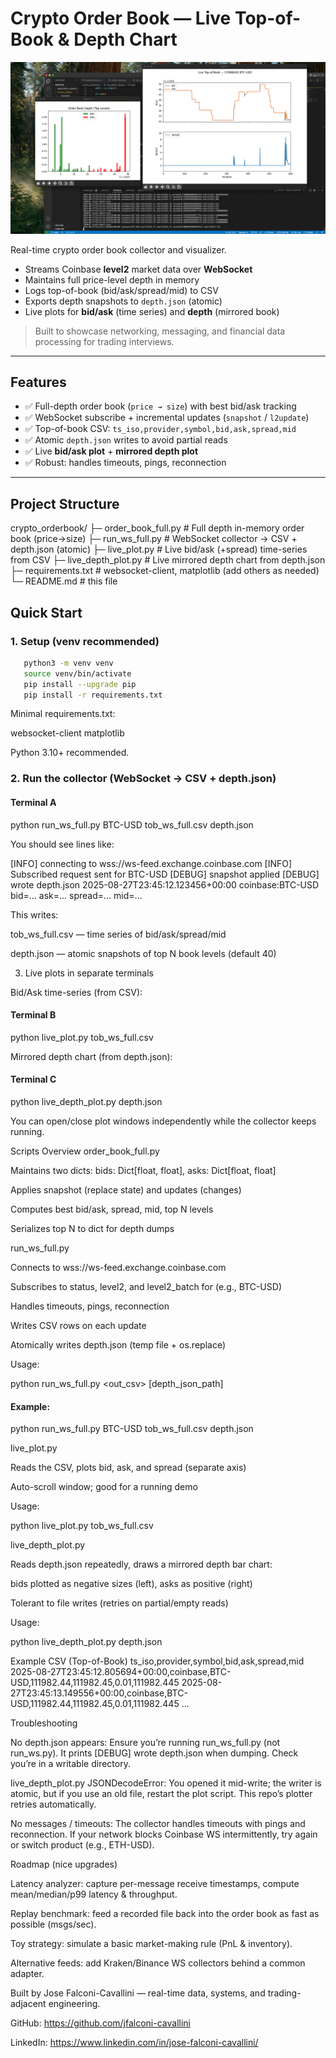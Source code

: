 # Crypto Order Book — Live Top-of-Book & Depth Chart

![Example](images/Crypto-BTCUSD-Orderbook.png)

Real-time crypto order book collector and visualizer.

- Streams Coinbase **level2** market data over **WebSocket**
- Maintains full price-level depth in memory
- Logs top-of-book (bid/ask/spread/mid) to CSV
- Exports depth snapshots to `depth.json` (atomic)
- Live plots for **bid/ask** (time series) and **depth** (mirrored book)

> Built to showcase networking, messaging, and financial data processing for trading interviews.

---

## Features

- ✅ Full-depth order book (`price → size`) with best bid/ask tracking
- ✅ WebSocket subscribe + incremental updates (`snapshot` / `l2update`)
- ✅ Top-of-book CSV: `ts_iso,provider,symbol,bid,ask,spread,mid`
- ✅ Atomic `depth.json` writes to avoid partial reads
- ✅ Live **bid/ask plot** + **mirrored depth plot**
- ✅ Robust: handles timeouts, pings, reconnection

---

## Project Structure

crypto_orderbook/
├─ order_book_full.py # Full depth in-memory order book (price→size)
├─ run_ws_full.py # WebSocket collector → CSV + depth.json (atomic)
├─ live_plot.py # Live bid/ask (+spread) time-series from CSV
├─ live_depth_plot.py # Live mirrored depth chart from depth.json
├─ requirements.txt # websocket-client, matplotlib (add others as needed)
└─ README.md # this file

## Quick Start

### 1. Setup (venv recommended)

```bash
   python3 -m venv venv
   source venv/bin/activate
   pip install --upgrade pip
   pip install -r requirements.txt
```

Minimal requirements.txt:

websocket-client
matplotlib

Python 3.10+ recommended.

### 2. Run the collector (WebSocket → CSV + depth.json)

#### Terminal A

python run_ws_full.py BTC-USD tob_ws_full.csv depth.json

You should see lines like:

[INFO] connecting to wss://ws-feed.exchange.coinbase.com
[INFO] Subscribed request sent for BTC-USD
[DEBUG] snapshot applied
[DEBUG] wrote depth.json
2025-08-27T23:45:12.123456+00:00 coinbase:BTC-USD bid=... ask=... spread=... mid=...

This writes:

tob_ws_full.csv — time series of bid/ask/spread/mid

depth.json — atomic snapshots of top N book levels (default 40)

3. Live plots in separate terminals

Bid/Ask time-series (from CSV):

#### Terminal B

python live_plot.py tob_ws_full.csv

Mirrored depth chart (from depth.json):

#### Terminal C

python live_depth_plot.py depth.json

You can open/close plot windows independently while the collector keeps running.

Scripts Overview
order_book_full.py

Maintains two dicts: bids: Dict[float, float], asks: Dict[float, float]

Applies snapshot (replace state) and updates (changes)

Computes best bid/ask, spread, mid, top N levels

Serializes top N to dict for depth dumps

run_ws_full.py

Connects to wss://ws-feed.exchange.coinbase.com

Subscribes to status, level2, and level2_batch for <PRODUCT> (e.g., BTC-USD)

Handles timeouts, pings, reconnection

Writes CSV rows on each update

Atomically writes depth.json (temp file + os.replace)

Usage:

python run_ws_full.py <PRODUCT> <out_csv> [depth_json_path]

#### Example:

python run_ws_full.py BTC-USD tob_ws_full.csv depth.json

live_plot.py

Reads the CSV, plots bid, ask, and spread (separate axis)

Auto-scroll window; good for a running demo

Usage:

python live_plot.py tob_ws_full.csv

live_depth_plot.py

Reads depth.json repeatedly, draws a mirrored depth bar chart:

bids plotted as negative sizes (left), asks as positive (right)

Tolerant to file writes (retries on partial/empty reads)

Usage:

python live_depth_plot.py depth.json

Example CSV (Top-of-Book)
ts_iso,provider,symbol,bid,ask,spread,mid
2025-08-27T23:45:12.805694+00:00,coinbase,BTC-USD,111982.44,111982.45,0.01,111982.445
2025-08-27T23:45:13.149556+00:00,coinbase,BTC-USD,111982.44,111982.45,0.01,111982.445
...

Troubleshooting

No depth.json appears:
Ensure you’re running run_ws_full.py (not run_ws.py). It prints [DEBUG] wrote depth.json when dumping.
Check you’re in a writable directory.

live_depth_plot.py JSONDecodeError:
You opened it mid-write; the writer is atomic, but if you use an old file, restart the plot script. This repo’s plotter retries automatically.

No messages / timeouts:
The collector handles timeouts with pings and reconnection. If your network blocks Coinbase WS intermittently, try again or switch product (e.g., ETH-USD).

Roadmap (nice upgrades)

Latency analyzer: capture per-message receive timestamps, compute mean/median/p99 latency & throughput.

Replay benchmark: feed a recorded file back into the order book as fast as possible (msgs/sec).

Toy strategy: simulate a basic market-making rule (PnL & inventory).

Alternative feeds: add Kraken/Binance WS collectors behind a common adapter.

Built by Jose Falconi-Cavallini — real-time data, systems, and trading-adjacent engineering.

GitHub: https://github.com/jfalconi-cavallini

LinkedIn: https://www.linkedin.com/in/jose-falconi-cavallini/

```

```
